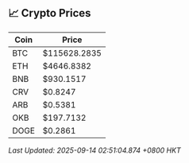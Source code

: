 ## 📈 Crypto Prices

| Coin | Price |
| ---- | ----- |
| BTC | $115628.2835 |
| ETH | $4646.8382 |
| BNB | $930.1517 |
| CRV | $0.8247 |
| ARB | $0.5381 |
| OKB | $197.7132 |
| DOGE | $0.2861 |

_Last Updated: 2025-09-14 02:51:04.874 +0800 HKT_